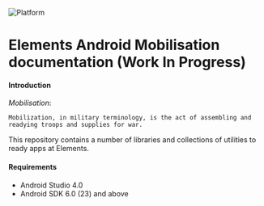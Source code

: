 ![Platform](https://img.shields.io/badge/platform-Android-blue.svg)

Elements Android Mobilisation documentation (Work In Progress)
==============================================================

#### Introduction
_Mobilisation_:
```
Mobilization, in military terminology, is the act of assembling and readying troops and supplies for war.
```

This repository contains a number of libraries and collections of utilities to ready apps at Elements.

#### Requirements

* Android Studio 4.0
* Android SDK 6.0 (23) and above
